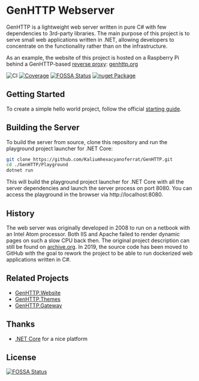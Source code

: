 # GenHTTP Webserver

GenHTTP is a lightweight web server written in pure C# with few dependencies to 3rd-party libraries. The main purpose of this project is to serve small web applications written in .NET, allowing developers to concentrate on the functionality rather than on the infrastructure.

As an example, the website of this project is hosted on a Raspberry Pi behind a GenHTTP-based [reverse proxy](https://github.com/Kaliumhexacyanoferrat/GenHTTP.Gateway): [genhttp.org](https://genhttp.org/)

![CI](https://github.com/Kaliumhexacyanoferrat/GenHTTP/workflows/Build/badge.svg) [![Coverage](https://sonarcloud.io/api/project_badges/measure?project=GenHTTP&metric=coverage)](https://sonarcloud.io/dashboard?id=GenHTTP) [![FOSSA Status](https://app.fossa.com/api/projects/git%2Bgithub.com%2FKaliumhexacyanoferrat%2FGenHTTP.svg?type=shield)](https://app.fossa.com/projects/git%2Bgithub.com%2FKaliumhexacyanoferrat%2FGenHTTP?ref=badge_shield)
 [![nuget Package](https://img.shields.io/nuget/v/GenHTTP.Core.svg)](https://www.nuget.org/packages/GenHTTP.Core/) 

## Getting Started

To create a simple hello world project, follow the official <a href="https://genhttp.org/documentation/">starting guide</a>.

## Building the Server

To build the server from source, clone this repository and run the playground project launcher for .NET Core:

```sh
git clone https://github.com/Kaliumhexacyanoferrat/GenHTTP.git
cd ./GenHTTP/Playground
dotnet run
```

This will build the playground project launcher for .NET Core with all the server dependencies and launch the server process on port 8080. You can access the playground in the browser via http://localhost:8080.

## History

The web server was originally developed in 2008 to run on a netbook with an Intel Atom processor. Both IIS and Apache failed to render dynamic pages on such a slow CPU back then. The original project description can still be found on [archive.org](https://web.archive.org/web/20100706192130/http://gene.homeip.net/GenHTTPWebsite/). In 2019, the source code has been moved to GitHub with the goal to rework the project to be able to run dockerized web applications written in C#.

## Related Projects

- [GenHTTP.Website](https://github.com/Kaliumhexacyanoferrat/GenHTTP.Website)
- [GenHTTP.Themes](https://github.com/Kaliumhexacyanoferrat/GenHTTP.Themes)
- [GenHTTP.Gateway](https://github.com/Kaliumhexacyanoferrat/GenHTTP.Gateway)

## Thanks

- [.NET Core](https://github.com/dotnet/core) for a nice platform


## License
[![FOSSA Status](https://app.fossa.com/api/projects/git%2Bgithub.com%2FKaliumhexacyanoferrat%2FGenHTTP.svg?type=large)](https://app.fossa.com/projects/git%2Bgithub.com%2FKaliumhexacyanoferrat%2FGenHTTP?ref=badge_large)